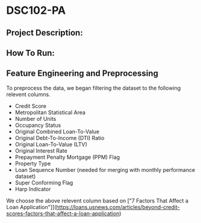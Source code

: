 # DSC102-PA

## Project Description:

## How To Run:

## Feature Engineering and Preprocessing

To preprocess the data, we began filtering the dataset to the following relevent columns.
* Credit Score
* Metropolitan Statistical Area
* Number of Units
* Occupancy Status
* Original Combined Loan-To-Value 
* Original Debt-To-Income (DTI) Ratio
* Original Loan-To-Value (LTV) 
* Original Interest Rate
* Prepayment Penalty Mortgage (PPM) Flag
* Property Type 
* Loan Sequence Number (needed for merging with monthly performance dataset)
* Super Conforming Flag
* Harp Indicator

We choose the above relevent column based on ["7 Factors That Affect a Loan Application"]](https://loans.usnews.com/articles/beyond-credit-scores-factors-that-affect-a-loan-application)